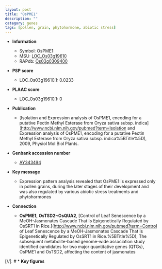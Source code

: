 ```yaml
---
layout: post
title: "OsPME1"
description: ""
category: genes
tags: [pollen, grain, phytohormone, abiotic stress]
---
```


* **Information**  
    + Symbol: OsPME1  
    + MSU: [LOC_Os03g19610](http://rice.plantbiology.msu.edu/cgi-bin/ORF_infopage.cgi?orf=LOC_Os03g19610)  
    + RAPdb: [Os03g0309400](http://rapdb.dna.affrc.go.jp/viewer/gbrowse_details/irgsp1?name=Os03g0309400)  

* **PSP score**  
    + LOC_Os03g19610.1: 0.0233 

* **PLAAC score**  
    + LOC_Os03g19610.1: 0 

* **Publication**  
    + [Isolation and Expression analysis of OsPME1, encoding for a putative Pectin Methyl Esterase from Oryza sativa subsp. indica](http://www.ncbi.nlm.nih.gov/pubmed?term=Isolation and Expression analysis of OsPME1, encoding for a putative Pectin Methyl Esterase from Oryza sativa subsp. indica%5BTitle%5D), 2009, Physiol Mol Biol Plants.

* **Genbank accession number**  
    + [AY343494](http://www.ncbi.nlm.nih.gov/nuccore/AY343494)

* **Key message**  
    + Expression pattern analysis revealed that OsPME1 is expressed only in pollen grains, during the later stages of their development and was also regulated by various abiotic stress treatments and phytohormones

* **Connection**  
    + __OsPME1__, __OsTSD2~OsQUA2__, [Control of Leaf Senescence by a MeOH-Jasmonates Cascade That Is Epigenetically Regulated by OsSRT1 in Rice.](http://www.ncbi.nlm.nih.gov/pubmed?term=Control of Leaf Senescence by a MeOH-Jasmonates Cascade That Is Epigenetically Regulated by OsSRT1 in Rice.%5BTitle%5D), The subsequent metabolite-based genome-wide association study identified candidates for two major quantitative genes (QTGs), OsPME1 and OsTSD2, affecting the content of jasmonates

[//]: # * **Key figures**  


